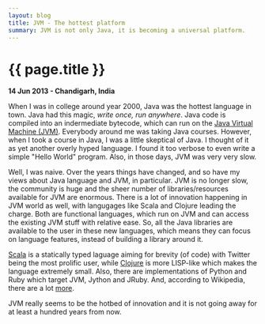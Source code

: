 ```yaml
---
layout: blog
title: JVM - The hottest platform
summary: JVM is not only Java, it is becoming a universal platform.
---
```


# {{ page.title }}

__14 Jun 2013 - Chandigarh, India__

When I was in college around year 2000, Java was the hottest language in town. Java had this magic, *write once, run anywhere*. Java code is compiled into an indermediate bytecode, which can run on the [Java Virtual Machine (JVM)](http://en.wikipedia.org/wiki/Java_virtual_machine). Everybody around me was taking Java courses. However, when I took a course in Java, I was a little skeptical of Java. I thought of it as yet another overly hyped language. I found it too verbose to even write a simple "Hello World" program. Also, in those days, JVM was very very slow.

Well, I was naive. Over the years things have changed, and so have my views about Java language and JVM, in particular. JVM is no longer slow, the community is huge and the sheer number of libraries/resources available for JVM are enormous. There is a lot of innovation happening in JVM world as well, with langugages like Scala and Clojure leading the charge. Both are functional languages, which run on JVM and can access the existing JVM stuff with relative ease. So, all the Java libraries are available to the user in these new languages, which means they can focus on language features, instead of building a library around it.

[Scala](http://scala-lang.org) is a statically typed laguage aiming for brevity (of code) with Twitter being the most prolific user, while [Clojure](http://clojure.org) is more LISP-like which makes the language extremely small. Also, there are implementations of Python and Ruby which target JVM, Jython and JRuby. And, according to Wikipedia, there are a lot [more](http://en.wikipedia.org/wiki/List_of_JVM_languages).

JVM really seems to be the hotbed of innovation and it is not going away for at least a hundred years from now.
